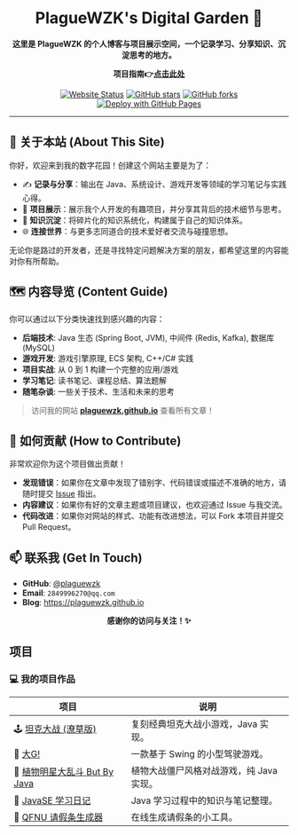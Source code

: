 <div align="center">

# PlagueWZK's Digital Garden 🌱

**这里是 PlagueWZK 的个人博客与项目展示空间，一个记录学习、分享知识、沉淀思考的地方。**

**项目指南👉[点击此处](#项目目录)**

[![Website Status](https://img.shields.io/website?down_color=lightgrey&down_message=offline&label=Website&up_color=brightgreen&up_message=online&url=https%3A%2F%2Fplaguewzk.github.io)](https://plaguewzk.github.io)
[![GitHub stars](https://img.shields.io/github/stars/plaguewzk/plaguewzk.github.io?style=social)](https://github.com/plaguewzk/plaguewzk.github.io/stargazers)
[![GitHub forks](https://img.shields.io/github/forks/plaguewzk/plaguewzk.github.io?style=social)](https://github.com/plaguewzk/plaguewzk.github.io/network/members)
[![Deploy with GitHub Pages](https://img.shields.io/github/deployments/plaguewzk/plaguewzk.github.io/production?label=Deploy&logo=github)](https://github.com/plaguewzk/plaguewzk.github.io/deployments)

</div>

---

## 👋 关于本站 (About This Site)

你好，欢迎来到我的数字花园！创建这个网站主要是为了：

* ✍️ **记录与分享**：输出在 Java、系统设计、游戏开发等领域的学习笔记与实践心得。
* 🚀 **项目展示**：展示我个人开发的有趣项目，并分享其背后的技术细节与思考。
* 🧠 **知识沉淀**：将碎片化的知识系统化，构建属于自己的知识体系。
* 🌐 **连接世界**：与更多志同道合的技术爱好者交流与碰撞思想。

无论你是路过的开发者，还是寻找特定问题解决方案的朋友，都希望这里的内容能对你有所帮助。

## 🗺️ 内容导览 (Content Guide)

你可以通过以下分类快速找到感兴趣的内容：

* **后端技术**: Java 生态 (Spring Boot, JVM), 中间件 (Redis, Kafka), 数据库 (MySQL)
* **游戏开发**: 游戏引擎原理, ECS 架构, C++/C# 实践
* **项目实战**: 从 0 到 1 构建一个完整的应用/游戏
* **学习笔记**: 读书笔记、课程总结、算法题解
* **随笔杂谈**: 一些关于技术、生活和未来的思考

> 访问我的网站 **[plaguewzk.github.io](https://plaguewzk.github.io)** 查看所有文章！

## 🤝 如何贡献 (How to Contribute)

非常欢迎你为这个项目做出贡献！

* **发现错误**：如果你在文章中发现了错别字、代码错误或描述不准确的地方，请随时提交 [Issue](https://github.com/plaguewzk/plaguewzk.github.io/issues) 指出。
* **内容建议**：如果你有好的文章主题或项目建议，也欢迎通过 Issue 与我交流。
* **代码改进**：如果你对网站的样式、功能有改进想法，可以 Fork 本项目并提交 Pull Request。

## 📫 联系我 (Get In Touch)

* **GitHub**: [@plaguewzk](https://github.com/plaguewzk)
* **Email**: `2849996270@qq.com`
* **Blog**: <https://plaguewzk.github.io>

<div align="center">

**感谢你的访问与关注！✨**

</div>

## 项目
### 💻 我的项目作品

| 项目 | 说明 |
|------|------|
| 🕹️ <a href="https://github.com/PlagueWZK/tankgame" target="_blank">坦克大战 (潦草版)</a> | 复刻经典坦克大战小游戏，Java 实现。 |
| 🚙 <a href="https://github.com/PlagueWZK/big-g" target="_blank">大G!</a> | 一款基于 Swing 的小型驾驶游戏。 |
| 🌿 <a href="https://github.com/PlagueWZK/plants-battle" target="_blank">植物明星大乱斗 But By Java</a> | 植物大战僵尸风格对战游戏，纯 Java 实现。 |
| 📘 <a href="https://github.com/PlagueWZK/java-learning-diary" target="_blank">JavaSE 学习日记</a> | Java 学习过程中的知识与笔记整理。 |
| 📝 <a href="https://plaguewzk.github.io/auto-generate-leaver/generator" target="_blank">QFNU 请假条生成器</a> | 在线生成请假条的小工具。 |

